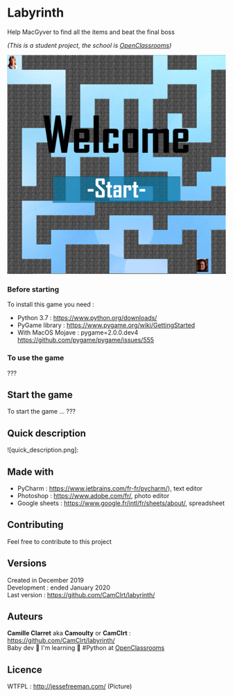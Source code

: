 # Labyrinth

Help MacGyver to find all the items and beat the final boss

*(This is a student project, the school is [OpenClassrooms](https://openclassrooms.com/ ))*

![Home_picture](https://github.com/CamClrt/labyrinth/blob/master/resources/home.png)

### Before starting

To install this game you need :

* Python 3.7 : https://www.python.org/downloads/
* PyGame library : https://www.pygame.org/wiki/GettingStarted
* With MacOS Mojave : pygame=2.0.0.dev4 https://github.com/pygame/pygame/issues/555

### To use the game

???

## Start the game

To start the game ... ???

## Quick description

![quick_description.png]:

## Made with

* PyCharm : https://www.jetbrains.com/fr-fr/pycharm/), text editor
* Photoshop : https://www.adobe.com/fr/, photo editor
* Google sheets : https://www.google.fr/intl/fr/sheets/about/, spreadsheet

## Contributing

Feel free to contribute to this project

## Versions

Created in December 2019  
Development : ended January 2020  
Last version : https://github.com/CamClrt/labyrinth/

## Auteurs

**Camille Clarret** aka **Camoulty** or **CamClrt** : https://github.com/CamClrt/labyrinth/  
Baby dev 🐣 I'm learning 🐍 #Python at [OpenClassrooms](https://openclassrooms.com/ )

## Licence

WTFPL : http://jessefreeman.com/ (Picture)
